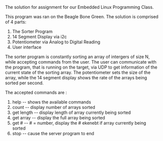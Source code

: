 The solution for assignment for our Embedded Linux Programming Class.

This program was ran on the Beagle Bone Green.
The solution is comprised of 4 parts:
1. The Sorter Program
2. 14 Segment Display via i2c
3. Potentiometer via Analog to Digital Reading
4. User interface

The sorter program is constantly sorting an array of intergers of size N, while accepting commands from the user. 
The user can communicate with the program, that is running on the target, via UDP to get information of the current state of the sorting array.
The potentiometer sets the size of the array, while the 14 segment display shows the rate of the arrays being sorted
per second.

The accepted commands are :
1. help       -- shows the available commands
2. count      -- display number of arrays sorted
3. get length -- display length of array currently being sorted
4. get array  -- display the full array being sorted
5. get #      -- # = number, display the # ekenebt if array currently being sorted
6. stop       -- cause the server program to end
